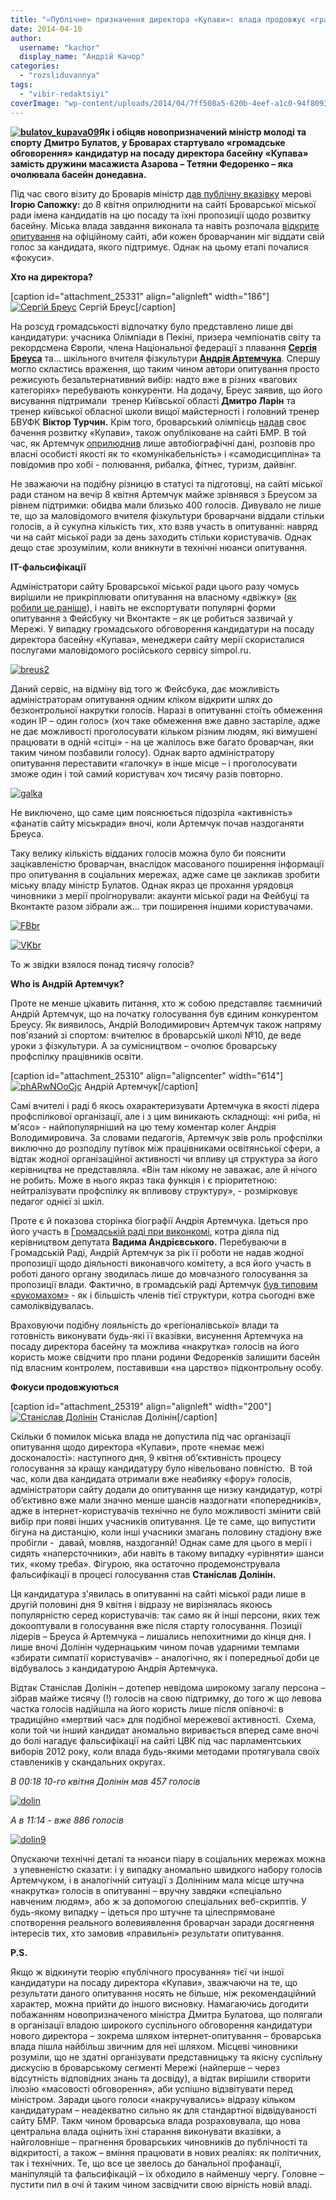 ```yaml
---
title: "«Публічне» призначення директора «Купави»: влада продовжує «грати в наперстки»?"
date: 2014-04-10
author: 
  username: "kachor"
  display_name: "Андрій Качор"
categories: 
  - "rozsliduvannya"
tags: 
  - "vibir-redaktsiyi"
coverImage: "wp-content/uploads/2014/04/7ff508a5-620b-4eef-a1c0-94f809363dbe_1.jpg"
---
```


**[![bulatov_kupava09](https://mpz.brovary.org/wp-content/uploads/2014/04/bulatov_kupava091.jpg)](https://mpz.brovary.org/wp-content/uploads/2014/04/bulatov_kupava091.jpg)Як і обіцяв новопризначений міністр молоді та спорту Дмитро Булатов, у Броварах стартувало «громадське обговорення» кандидатур на посаду директора басейну «Купава» замість дружини масажиста Азарова – Тетяни Федоренко – яка очолювала басейн донедавна.**

Під час свого візиту до Броварів міністр [дав публічну вказівку](https://www.youtube.com/watch?v=Uf-rootHGuE) мерові **Ігорю Сапожку:** до 8 квітня оприлюднити на сайті Броварської міської ради імена кандидатів на цю посаду та їхні пропозиції щодо розвитку басейну. Міська влада завдання виконала та навіть розпочала [відкрите опитування](http://www.brovary-rada.gov.ua/opituvannya-gromadsko%D1%97-dumki-stosovno-kandidaturi-ker%D1%96vnika-plavalnogo-baseinu-%C2%ABkupava%C2%BB) на офіційному сайті, аби кожен броварчанин міг віддати свій голос за кандидата, якого підтримує. Однак на цьому етапі почалися «фокуси».

**Хто на директора?**

\[caption id="attachment\_25331" align="alignleft" width="186"\][![Сергій Бреус](https://mpz.brovary.org/wp-content/uploads/2014/04/images.jpg)](https://mpz.brovary.org/wp-content/uploads/2014/04/images.jpg) Сергій Бреус\[/caption\]

На розсуд громадськості відпочатку було представлено лише дві кандидатури: учасника Олімпіади в Пекіні, призера чемпіонатів світу та рекордсмена Європи, члена Національної федерації з плавання [**Сергія Бреуса**](https://www.facebook.com/sergiy.breus?fref=ts) та… шкільного вчителя фізкультури [**Андрія Артемчука**](http://vk.com/id94257869). Спершу могло скластись враження, що таким чином автори опитування просто режисують безальтернативний вибір: надто вже в різних «вагових категоріях» перебувають конкуренти. На додачу, Бреус заявив, що його висування підтримали  тренер Київської області **Дмитро Ларін** та тренер київської обласної школи вищої майстерності і головний тренер БВУФК **Віктор Турчин.** Крім того, броварський олімпієць [надав](http://www.brovary.kiev.ua/breus-serg%D1%96i-petrovich) своє бачення розвитку «Купави», також опубліковане на сайті БМР. В той час, як Артемчук [оприлюднив](http://www.brovary.kiev.ua/artemchuk-andr%D1%96i-volodimirovich) лише автобіографічні дані, розповів про власні особисті якості як то «комунікабельність» і «самодисципліна» та повідомив про хобі - полювання, рибалка, фітнес, туризм, дайвінг.

Не зважаючи на подібну різницю в статусі та підготовці, на сайті міської ради станом на вечір 8 квітня Артемчук майже зрівнявся з Бреусом за рівнем підтримки: обидва мали близько 400 голосів. Дивувало не лише те, що за маловідомого вчителя фізкультури броварчани віддали стільки голосів, а й сукупна кількість тих, хто взяв участь в опитуванні: навряд чи на сайт міської ради за день заходить стільки користувачів. Однак дещо стає зрозумілим, коли вникнути в технічні нюанси опитування.

**IT-фальсифікації**

Адміністратори сайту Броварської міської ради цього разу чомусь вирішили не прикріплювати опитування на власному «двіжку» ([як робили це раніше](https://mpz.brovary.org/startuvalo-onlayn-opituvannya-shhodo-kandidativ-na-zvannya-pochesniy-gromadyanin-mista-brovari/)), і навіть не експортувати популярні форми опитування з Фейсбуку чи Вконтакте – як це робиться зазвичай у Мережі. У випадку громадського обговорення кандидатури на посаду директора басейну «Купава», менеджери сайту мерії скористалися послугами маловідомого російського сервісу simpol.ru.

[![breus2](https://mpz.brovary.org/wp-content/uploads/2014/04/breus2.jpg)](https://mpz.brovary.org/wp-content/uploads/2014/04/breus2.jpg)

Даний сервіс, на відміну від того ж Фейсбука, дає можливість адміністраторам опитування одним кліком відкрити шлях до безконтрольної накрутки голосів. Наразі в опитуванні стоїть обмеження «один IP – один голос» (хоч таке обмеження вже давно застаріле, адже не дає можливості проголосувати кільком різним людям, які вимушені працювати в одній «сітці» - на це жалілось вже багато броварчан, яки таким чином позбавили голосу). Однак варто адміністратору опитування переставити «галочку» в інше місце – і проголосувати зможе один і той самий користувач хоч тисячу разів повторно.

[![galka](https://mpz.brovary.org/wp-content/uploads/2014/04/galka.jpg)](https://mpz.brovary.org/wp-content/uploads/2014/04/galka.jpg)

Не виключено, що саме цим пояснюється підозріла «активність» «фанатів сайту міськради» вночі, коли Артемчук почав наздоганяти Бреуса.

Таку велику кількість відданих голосів можна було би пояснити зацікавленістю броварчан, внаслідок масованого поширення інформації про опитування в соціальних мережах, адже саме це закликав зробити міську владу міністр Булатов. Однак якраз це прохання урядовця чиновники з мерії проігнорували: акаунти міської ради на Фейбуці та Вконтакте разом зібрали аж… три поширення іншими користувачами.

[![FBbr](https://mpz.brovary.org/wp-content/uploads/2014/04/FBbr.jpg)](https://mpz.brovary.org/wp-content/uploads/2014/04/FBbr.jpg)

[![VKbr](https://mpz.brovary.org/wp-content/uploads/2014/04/VKbr.jpg)](https://mpz.brovary.org/wp-content/uploads/2014/04/VKbr.jpg)

То ж звідки взялося понад тисячу голосів?

**Who is Андрій Артемчук?**

Проте не менше цікавить питання, хто ж собою представляє таємничий Андрій Артемчук, що на початку голосування був єдиним конкурентом Бреусу. Як виявилось, Андрій Володимирович Артемчук також напряму пов'язаний зі спортом: вчителює в броварській школі №10, де веде уроки з фізкультури. А за сумісництвом – очолює броварську профспілку працівників освіти.

\[caption id="attachment\_25310" align="aligncenter" width="614"\][![phARwNOoCjc](https://mpz.brovary.org/wp-content/uploads/2014/04/phARwNOoCjc.jpg)](https://mpz.brovary.org/wp-content/uploads/2014/04/phARwNOoCjc.jpg) Андрій Артемчук\[/caption\]

Самі вчителі і раді б якось охарактеризувати Артемчука в якості лідера профспілкової організації, але і з цим виникають складнощі: «ні риба, ні м'ясо» - найпопулярніший на цю тему коментар колег Андрія Володимировича. За словами педагогів, Артемчук звів роль профспілки виключно до розподілу путівок між працівниками освітянської сфери, а відтак жодної організаційної активності чи впливу ця структура за його керівництва не представляла. «Він там нікому не заважає, але й нічого не робить. Може в нього якраз така функція і є пріоритетною: нейтралізувати профспілку як впливову структуру», - розмірковує педагог однієї зі шкіл.

Проте є й показова сторінка біографії Андрія Артемчука. Ідеться про його участь в [Громадській раді при виконкомі](https://mpz.brovary.org/brovarska-gromadska-rada-butaforiya-ta-sabotazh/), котра діяла під керівництвом депутата **Вадима Андрієвського.** Перебуваючи в Громадській Раді, Андрій Артемчук за рік її роботи не надав жодної пропозиції щодо діяльності виконавчого комітету, а вся його участь в роботі даного органу зводилась лише до мовчазного голосування за пропозиції влади. Фактично, в громадській раді Артемчук [був типовим «рукомахом»](https://www.youtube.com/watch?v=bWyGfaapg48) - як і більшість членів тієї структури, котра сьогодні вже самоліквідувалась.

Враховуючи подібну лояльність до «регіоналівської» влади та готовність виконувати будь-які її вказівки, висунення Артемчука на посаду директора басейну та можлива «накрутка» голосів на його користь може свідчити про плани родини Федоренків залишити басейн під власним контролем, поставивши «на царство» підконтрольну особу.

**Фокуси продовжуються**

\[caption id="attachment\_25319" align="alignleft" width="200"\][![Станіслав Долінін](https://mpz.brovary.org/wp-content/uploads/2014/04/a_14a61193-1.jpg)](https://mpz.brovary.org/wp-content/uploads/2014/04/a_14a61193-1.jpg) Станіслав Долінін\[/caption\]

Скільки б помилок міська влада не допустила під час організації опитування щодо директора «Купави», проте «немає межі досконалості»: наступного дня, 9 квітня об’єктивність процесу голосування за кращу кандидатуру було нівельовано повністю.  В той час, коли два кандидата отримали вже неабияку «фору» голосів, адміністратори сайту додали до опитування ще низку кандидатур, котрі об’єктивно вже мали значно менше шансів наздогнати «попередників», адже в інтернет-користувачів технічно не було можливості змінити свій вибір при появі інших учасників опитування. Це те саме, що випустити бігуна на дистанцію, коли інші учасники змагань половину стадіону вже пробігли -  давай, мовляв, наздоганяй! Однак саме для цього в мерії і сидять «наперсточники», аби навіть в такому випадку «урівняти» шанси тих, «кому треба». Фігурою, яка остаточно продемонструвала фальсифікації в процесі голосування став **Станіслав Долінін.** 

Ця кандидатура з'явилась в опитуванні на сайті міської ради лише в другій половині дня 9 квітня і відразу не вирізнялась якоюсь популярністю серед користувачів: так само як й інші персони, яких теж докооптували в голосування вже після старту голосування. Позиції лідерів – Бреуса й Артемчука – лишались непохитними до кінця дня. І лише вночі Долінін чудернацьким чином почав ударними темпами «збирати симпатії користувачів» - аналогічно, як і попередньої доби це відбувалось з кандидатурою Андрія Артемчука.

Відтак Станіслав Долінін – дотепер невідома широкому загалу персона – зібрав майже тисячу (!) голосів на свою підтримку, до того ж що левова частка голосів надійшла на його користь лише після опівночі: в традиційно «мертвий час» для подібної мережевої активності.  Схема, коли той чи інший кандидат аномально виривається вперед саме вночі до болі нагадує фальсифікації на сайті ЦВК під час парламентських виборів 2012 року, коли влада будь-якими методами протягувала своїх ставлеників у скандальних округах.

_В 00:18 10-го квітня Долінін мав 457 голосів_

[![dolin](https://mpz.brovary.org/wp-content/uploads/2014/04/dolin.jpg)](https://mpz.brovary.org/wp-content/uploads/2014/04/dolin.jpg)

_А в 11:14 - вже 886 голосів_

[![dolin9](https://mpz.brovary.org/wp-content/uploads/2014/04/dolin9.jpg)](https://mpz.brovary.org/wp-content/uploads/2014/04/dolin9.jpg)

Опускаючи технічні деталі та нюанси піару в соціальних мережах можна  з упевненістю сказати: і у випадку аномально швидкого набору голосів Артемчуком, і в аналогічній ситуації з Долініним мала місце штучна «накрутка» голосів в опитуванні – вручну завдяки «спеціально навченим людям», або ж за допомогою спеціальних веб-скриптів. У будь-якому випадку – ідеться про штучне та цілеспрямоване спотворення реального волевиявлення броварчан заради досягнення інтересів тих, хто замовив «правильні» результати опитування.

**P.S.**

Якщо ж відкинути теорію «публічного просування» тієї чи іншої кандидатури на посаду директора «Купави», зважчаючи на те, що результати даного опитування носять не більше, ніж рекомендаційний характер, можна прийти до іншого висновку. Намагаючись догодити побажанням новопризначеного міністра Дмитра Булатова, що полягали в організації владою широкого суспільного обговорення кандидатури нового директора – зокрема шляхом інтернет-опитування – броварська влада пішла найбільш звичним для неї шляхом. Місцеві чиновники розуміли, що не здатні організувати представницьку та якісну суспільну дискусію в броварському сегменті Мережі (найперше – через відсутність відповідних знань та досвіду), а відтак вирішили створити ілюзію «масовості обговорення», аби успішно відзвітувати перед міністром. Заради цього голоси «накручувались» відразу кільком кандидатурам – неадекватно сильно як для стандартної відвідуваності сайту БМР. Такм чином броварська влада розраховувала, що нова центральна влада оцінить їхні старання виконувати вказівки, а найголовніше – прагнення броварських чиновників до публічності та відкритості, а також – вміння працювати в нових реаліях: як політичних, так і технічних. Те, що все це звелось до банальної профанації, маніпуляцій та фальсифікацій – їх обходило в найменшу чергу. Головне – пустити пил в очі й таким чином засвідчити свою вірність новій владі.
